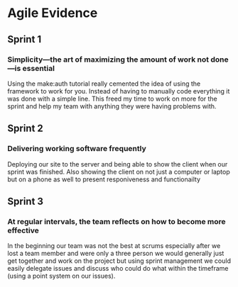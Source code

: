 
# Agile Evidence
## Sprint 1

### Simplicity—the art of maximizing the amount of work not done—is essential

Using the make:auth tutorial really cemented the idea of using the framework to work for you. 
Instead of having to manually code everything it was done with a simple line. This freed my time to work on more for the sprint and help my team with anything they were having problems with.

## Sprint 2

### Delivering working software frequently 
Deploying our site to the server and being able to show the client when our sprint was finished. Also showing the client on not just a computer or laptop but on a phone as well to present responiveness and functionailty 

## Sprint 3
### At regular intervals, the team reflects on how to become more effective
In the beginning our team was not the best at scrums especially after we lost a team member and were only a three person we would generally just get together and work on the project but using sprint management we could easily delegate issues and discuss who could do what within the timeframe (using a point system on our issues).
